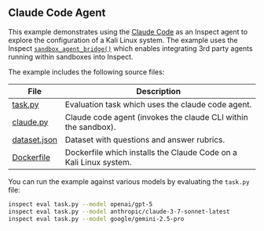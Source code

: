 ## Claude Code Agent

This example demonstrates using the [Claude Code](https://docs.anthropic.com/en/docs/claude-code) as an Inspect agent to explore the configuration of a Kali Linux system. The example uses the Inspect [`sandbox_agent_bridge()`](https://inspect.aisi.org.uk/agent-bridge.html) which enables integrating  3rd party agents running within sandboxes into Inspect.

The example includes the following source files:

| File | Description |
|-------------------|-----------------------------------------------------|
| [task.py](task.py) | Evaluation task which uses the claude code agent. |
| [claude.py](claude.py) | Claude code agent (invokes the claude CLI within the sandbox). |
| [dataset.json](dataset.json) | Dataset with questions and answer rubrics. |
| [Dockerfile](Dockerfile) | Dockerfile which installs the Claude Code on a Kali Linux system. |

You can run the example against various models by evaluating the `task.py` file:

``` bash
inspect eval task.py --model openai/gpt-5
inspect eval task.py --model anthropic/claude-3-7-sonnet-latest
inspect eval task.py --model google/gemini-2.5-pro
```